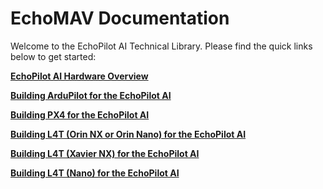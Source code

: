 # EchoMAV Documentation

Welcome to the EchoPilot AI Technical Library. Please find the quick links below to get started:

**[EchoPilot AI Hardware Overview](echopilot_ai.md)**  

**[Building ArduPilot for the EchoPilot AI](build_ardupilot.md)**

**[Building PX4 for the EchoPilot AI](build_px4.md)**

**[Building L4T (Orin NX or Orin Nano) for the EchoPilot AI](compile_l4t_orin.md)**

**[Building L4T (Xavier NX) for the EchoPilot AI](compile_l4t.md)**

**[Building L4T (Nano) for the EchoPilot AI](compile_l4t_nano.md)**